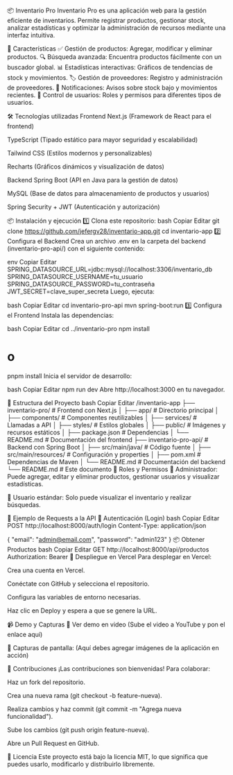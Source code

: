 📦 Inventario Pro
Inventario Pro es una aplicación web para la gestión eficiente de inventarios. Permite registrar productos, gestionar stock, analizar estadísticas y optimizar la administración de recursos mediante una interfaz intuitiva.

🚀 Características
✅ Gestión de productos: Agregar, modificar y eliminar productos.
🔍 Búsqueda avanzada: Encuentra productos fácilmente con un buscador global.
📊 Estadísticas interactivas: Gráficos de tendencias de stock y movimientos.
🏷 Gestión de proveedores: Registro y administración de proveedores.
🔔 Notificaciones: Avisos sobre stock bajo y movimientos recientes.
🔐 Control de usuarios: Roles y permisos para diferentes tipos de usuarios.

🛠 Tecnologías utilizadas
Frontend
Next.js (Framework de React para el frontend)

TypeScript (Tipado estático para mayor seguridad y escalabilidad)

Tailwind CSS (Estilos modernos y personalizables)

Recharts (Gráficos dinámicos y visualización de datos)

Backend
Spring Boot (API en Java para la gestión de datos)

MySQL (Base de datos para almacenamiento de productos y usuarios)

Spring Security + JWT (Autenticación y autorización)

📦 Instalación y ejecución
1️⃣ Clona este repositorio:
bash
Copiar
Editar
git clone https://github.com/jefergv28/inventario-app.git
cd inventario-app
2️⃣ Configura el Backend
Crea un archivo .env en la carpeta del backend (inventario-pro-api/) con el siguiente contenido:

env
Copiar
Editar
SPRING_DATASOURCE_URL=jdbc:mysql://localhost:3306/inventario_db
SPRING_DATASOURCE_USERNAME=tu_usuario
SPRING_DATASOURCE_PASSWORD=tu_contraseña
JWT_SECRET=clave_super_secreta
Luego, ejecuta:

bash
Copiar
Editar
cd inventario-pro-api
mvn spring-boot:run
3️⃣ Configura el Frontend
Instala las dependencias:

bash
Copiar
Editar
cd ../inventario-pro
npm install

# o

pnpm install
Inicia el servidor de desarrollo:

bash
Copiar
Editar
npm run dev
Abre http://localhost:3000 en tu navegador.

📂 Estructura del Proyecto
bash
Copiar
Editar
/inventario-app
├── inventario-pro/ # Frontend con Next.js
│ ├── app/ # Directorio principal
│ ├── components/ # Componentes reutilizables
│ ├── services/ # Llamadas a API
│ ├── styles/ # Estilos globales
│ ├── public/ # Imágenes y recursos estáticos
│ ├── package.json # Dependencias
│ └── README.md # Documentación del frontend
├── inventario-pro-api/ # Backend con Spring Boot
│ ├── src/main/java/ # Código fuente
│ ├── src/main/resources/ # Configuración y properties
│ ├── pom.xml # Dependencias de Maven
│ └── README.md # Documentación del backend
└── README.md # Este documento
🔑 Roles y Permisos
👑 Administrador: Puede agregar, editar y eliminar productos, gestionar usuarios y visualizar estadísticas.

👤 Usuario estándar: Solo puede visualizar el inventario y realizar búsquedas.

📌 Ejemplo de Requests a la API
🔐 Autenticación (Login)
bash
Copiar
Editar
POST http://localhost:8000/auth/login
Content-Type: application/json

{
"email": "admin@email.com",
"password": "admin123"
}
📦 Obtener Productos
bash
Copiar
Editar
GET http://localhost:8000/api/productos
Authorization: Bearer <TOKEN>
🚀 Despliegue en Vercel
Para desplegar en Vercel:

Crea una cuenta en Vercel.

Conéctate con GitHub y selecciona el repositorio.

Configura las variables de entorno necesarias.

Haz clic en Deploy y espera a que se genere la URL.

📹 Demo y Capturas
🚀 Ver demo en video (Sube el video a YouTube y pon el enlace aquí)

📌 Capturas de pantalla:
(Aquí debes agregar imágenes de la aplicación en acción)

🤝 Contribuciones
¡Las contribuciones son bienvenidas! Para colaborar:

Haz un fork del repositorio.

Crea una nueva rama (git checkout -b feature-nueva).

Realiza cambios y haz commit (git commit -m "Agrega nueva funcionalidad").

Sube los cambios (git push origin feature-nueva).

Abre un Pull Request en GitHub.

📄 Licencia
Este proyecto está bajo la licencia MIT, lo que significa que puedes usarlo, modificarlo y distribuirlo libremente.
